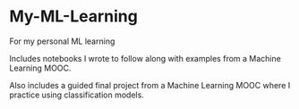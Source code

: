 # My-ML-Learning
For my personal ML learning

Includes notebooks I wrote to follow along with examples from a Machine Learning MOOC.

Also includes a guided final project from a Machine Learning MOOC where I practice using classification models.
